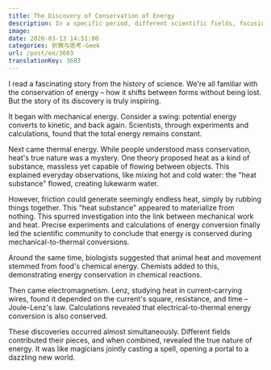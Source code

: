 ```yaml
---
title: The Discovery of Conservation of Energy
description: In a specific period, different scientific fields, focusing on the same problem, successively contributed their pieces to a grand puzzle.
image: 
date: 2020-03-13 14:51:00
categories: 折腾与思考-Geek
url: /post/en/3603
translationKey: 3603
---
```


I read a fascinating story from the history of science. We're all familiar with the conservation of energy – how it shifts between forms without being lost. But the story of its discovery is truly inspiring.

It began with mechanical energy. Consider a swing: potential energy converts to kinetic, and back again. Scientists, through experiments and calculations, found that the total energy remains constant.

Next came thermal energy. While people understood mass conservation, heat's true nature was a mystery. One theory proposed heat as a kind of substance, massless yet capable of flowing between objects. This explained everyday observations, like mixing hot and cold water: the "heat substance" flowed, creating lukewarm water.

However, friction could generate seemingly endless heat, simply by rubbing things together. This "heat substance" appeared to materialize from nothing. This spurred investigation into the link between mechanical work and heat. Precise experiments and calculations of energy conversion finally led the scientific community to conclude that energy is conserved during mechanical-to-thermal conversions.

Around the same time, biologists suggested that animal heat and movement stemmed from food's chemical energy. Chemists added to this, demonstrating energy conservation in chemical reactions.

Then came electromagnetism. Lenz, studying heat in current-carrying wires, found it depended on the current's square, resistance, and time – Joule-Lenz's law. Calculations revealed that electrical-to-thermal energy conversion is also conserved.

These discoveries occurred almost simultaneously. Different fields contributed their pieces, and when combined, revealed the true nature of energy. It was like magicians jointly casting a spell, opening a portal to a dazzling new world.
